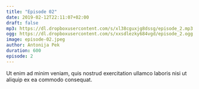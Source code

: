 ```yaml
---
title: "Episode 02"
date: 2019-02-12T22:11:07+02:00
draft: false
mp3: https://dl.dropboxusercontent.com/s/xl38cguxjg8dssg/episode_2.mp3
ogg: https://dl.dropboxusercontent.com/s/xxsdlezky684vgd/episode_2.ogg
image: episode-02.jpeg
author: Antonija Pek
duration: 600
episode: 2
---
```

Ut enim ad minim veniam, quis nostrud exercitation ullamco laboris nisi ut aliquip ex ea commodo consequat. 